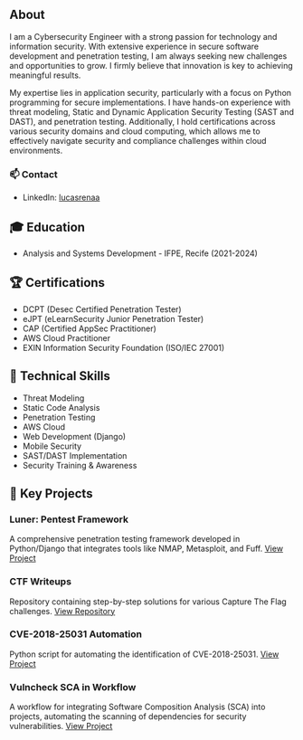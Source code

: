 ## About
I am a Cybersecurity Engineer with a strong passion for technology and information security. With extensive experience in secure software development and penetration testing, I am always seeking new challenges and opportunities to grow. I firmly believe that innovation is key to achieving meaningful results.

My expertise lies in application security, particularly with a focus on Python programming for secure implementations. I have hands-on experience with threat modeling, Static and Dynamic Application Security Testing (SAST and DAST), and penetration testing. Additionally, I hold certifications across various security domains and cloud computing, which allows me to effectively navigate security and compliance challenges within cloud environments.

### 📫 Contact
- LinkedIn: [lucasrenaa](https://www.linkedin.com/in/lucasrenaa/)

## 🎓 Education
- Analysis and Systems Development - IFPE, Recife (2021-2024)

## 🏆 Certifications
- DCPT (Desec Certified Penetration Tester)
- eJPT (eLearnSecurity Junior Penetration Tester)
- CAP (Certified AppSec Practitioner)
- AWS Cloud Practitioner
- EXIN Information Security Foundation (ISO/IEC 27001)

## 🔧 Technical Skills
- Threat Modeling 
- Static Code Analysis 
- Penetration Testing 
- AWS Cloud
- Web Development (Django)
- Mobile Security
- SAST/DAST Implementation
- Security Training & Awareness

## 🚀 Key Projects

### Luner: Pentest Framework
A comprehensive penetration testing framework developed in Python/Django that integrates tools like NMAP, Metasploit, and Fuff.
[View Project](https://github.com/LUCASRENAA/Luner)

### CTF Writeups
Repository containing step-by-step solutions for various Capture The Flag challenges.
[View Repository](https://github.com/LUCASRENAA/CTFs)

### CVE-2018-25031 Automation
Python script for automating the identification of CVE-2018-25031.
[View Project](https://github.com/LUCASRENAA/CVE-2018-25031)

### Vulncheck SCA in Workflow
A workflow for integrating Software Composition Analysis (SCA) into projects, automating the scanning of dependencies for security vulnerabilities.
[View Project](https://github.com/LUCASRENAA/vulncheck-sca-workflow)
